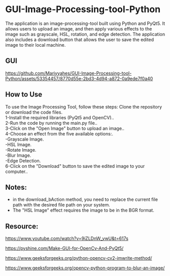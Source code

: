 # GUI-Image-Processing-tool-Python
The application is an image-processing-tool built using Python and PyQt5. It allows users to upload an image, and then apply various effects to the image such as grayscale, HSL, rotation, and edge detection. The application also includes a download button that allows the user to save the edited image to their local machine.

## GUI
https://github.com/Mariyyahes/GUI-Image-Processing-tool-Python/assets/53354457/8770d55e-2bd3-4d94-a872-0a9ede7f0a40

## How to Use

To use the Image Processing Tool, follow these steps:
Clone the repository or download the code files.<br>
1-Install the required libraries (PyQt5 and OpenCV)..<br>
2-Run the code by running the main.py file..<br>
3-Click on the "Open Image" button to upload an image..<br>
4-Choose an effect from the five available options:.<br>
   -Grayscale Image.<br>
   -HSL Image.<br>
   -Rotate Image.<br>
   -Blur Image.<br>
   -Edge Detection.<br>
6-Click on the "Download" button to save the edited image to your computer..<br>

## Notes:  
  - in the download_bAction method, you need to replace the current file path with the desired file path on your system.
  - The "HSL Image" effect requires the image to be in the BGR format.

## Resource:
https://www.youtube.com/watch?v=9iZLDnW_vwU&t=617s

https://pyshine.com/Make-GUI-for-OpenCv-And-PyQt5/

https://www.geeksforgeeks.org/python-opencv-cv2-imwrite-method/

https://www.geeksforgeeks.org/opencv-python-program-to-blur-an-image/
